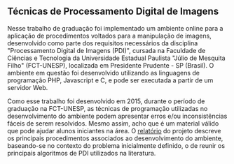 ## Técnicas de Processamento Digital de Imagens
Nesse trabalho de graduação foi implementado um ambiente online para a aplicação de procedimentos voltados para a manipulação de imagens, desenvolvido como parte dos requisitos necessários da disciplina "Processamento Digital de Imagens (PDI)", cursada na Faculdade de Ciências e Tecnologia da Universidade Estadual Paulista "Júlio de Mesquita Filho" (FCT-UNESP), localizada em Presidente Prudente - SP (Brasil). O ambiente em questão foi desenvolvido utilizando as linguagens  de programação PHP, Javascript e C, e pode ser executada a partir de um servidor Web.

Como esse trabalho foi desenvolvido em 2015, durante o período de graduação na FCT-UNESP, as técnicas de programação utilizadas no desenvolvimento do ambiente podem apresentar erros e/ou inconsistências fáceis de serem resolvidos. Mesmo assim, acho que é um material válido que pode ajudar alunos iniciantes na área. O [relatório](https://github.com/joao8tunes/PDI/blob/master/relatorio.pdf) do projeto descreve os principais procedimentos associados ao desenvolvimento do ambiente, baseando-se no contexto do problema inicialmente definido, o de reunir os principais algoritmos de PDI utilizados na literatura.
